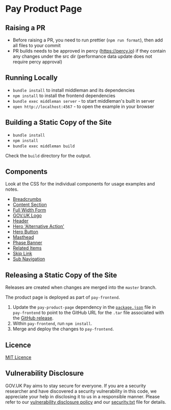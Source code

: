 # Pay Product Page

## Raising a PR

- Before raising a PR, you need to run prettier (`npm run format`), then add all files to your commit
- PR builds needs to be approved in percy (https://percy.io) if they contain any changes under the src dir (performance data update does not require percy approval)

## Running Locally

- `bundle install` to install middleman and its dependencies
- `npm install` to install the frontend dependencies
- `bundle exec middleman server` - to start middleman's built in server
- `open http://localhost:4567` - to open the example in your browser

## Building a Static Copy of the Site

- `bundle install`
- `npm install`
- `bundle exec middleman build`

Check the `build` directory for the output.

## Components

Look at the CSS for the individual components for usage examples and notes.

- [Breadcrumbs](source/stylesheets/modules/_breadcrumbs.scss)
- [Content Section](source/stylesheets/modules/_content-section.scss)
- [Full Width Form](source/stylesheets/modules/_full-width-form.scss)
- [GOV.UK Logo](source/stylesheets/modules/_govuk-logo.scss)
- [Header](source/stylesheets/modules/_header.scss)
- [Hero 'Alternative Action'](source/stylesheets/modules/_hero-alternative-action.scss)
- [Hero Button](source/stylesheets/modules/_hero-button.scss)
- [Masthead](source/stylesheets/modules/_masthead.scss)
- [Phase Banner](source/stylesheets/modules/_phase-banner.scss)
- [Related Items](source/stylesheets/modules/_related-items.scss)
- [Skip Link](source/stylesheets/modules/_skip-link.scss)
- [Sub Navigation](source/stylesheets/modules/_sub-navigation.scss)

## Releasing a Static Copy of the Site

Releases are created when changes are merged into the `master` branch.

The product page is deployed as part of `pay-frontend`.

1. Update the `pay-product-page` dependency in the [`package.json`](https://github.com/alphagov/pay-frontend/blob/master/package.json) file in `pay-frontend` to point to the GitHub URL for the `.tar` file associated with the [GitHub release](https://github.com/alphagov/pay-product-page/releases).
2. Within `pay-frontend`, run `npm install`.
3. Merge and deploy the changes to `pay-frontend`.

## Licence

[MIT Licence](LICENCE)

## Vulnerability Disclosure

GOV.UK Pay aims to stay secure for everyone. If you are a security researcher and have discovered a security vulnerability in this code, we appreciate your help in disclosing it to us in a responsible manner. Please refer to our [vulnerability disclosure policy](https://www.gov.uk/help/report-vulnerability) and our [security.txt](https://vdp.cabinetoffice.gov.uk/.well-known/security.txt) file for details.
